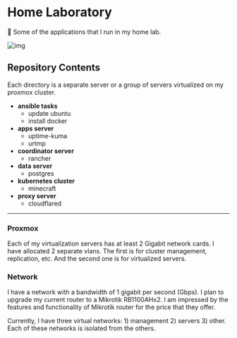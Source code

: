 # Home Laboratory

💾 Some of the applications that I run in my home lab.

![img](https://storage.yandexcloud.net/uuuuuno/github/home-lab/img.png)

## Repository Contents

Each directory is a separate server or a group of servers virtualized on my proxmox cluster.

- **ansible tasks**
  - update ubuntu
  - install docker
- **apps server**
  - uptime-kuma
  - urtmp
- **coordinator server**
  - rancher
- **data server**
  - postgres
- **kubernetes cluster**
  - minecraft
- **proxy server**
  - cloudflared

---

### Proxmox

Each of my virtualization servers has at least 2 Gigabit network cards. I have allocated 2 separate vlans. The first is for cluster management, replication, etc. And the second one is for virtualized servers.

### Network

I have a network with a bandwidth of 1 gigabit per second (Gbps). I plan to upgrade my current router to a Mikrotik RB1100AHx2. I am impressed by the features and functionality of Mikrotik router for the price that they offer.

Currently, I have three virtual networks: 1) management 2) servers 3) other. Each of these networks is isolated from the others.